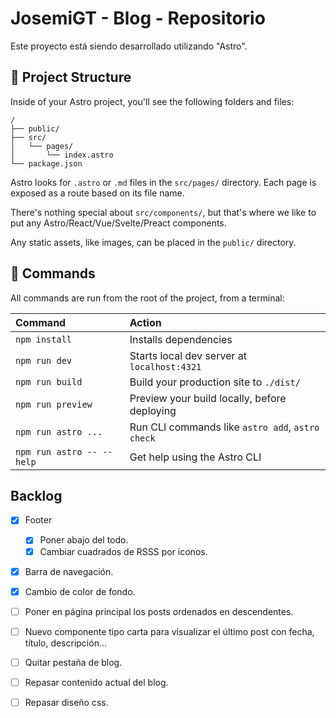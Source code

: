 # JosemiGT - Blog - Repositorio

Este proyecto está siendo desarrollado utilizando "Astro".

## 🚀 Project Structure

Inside of your Astro project, you'll see the following folders and files:

```text
/
├── public/
├── src/
│   └── pages/
│       └── index.astro
└── package.json
```

Astro looks for `.astro` or `.md` files in the `src/pages/` directory. Each page is exposed as a route based on its file name.

There's nothing special about `src/components/`, but that's where we like to put any Astro/React/Vue/Svelte/Preact components.

Any static assets, like images, can be placed in the `public/` directory.

## 🧞 Commands

All commands are run from the root of the project, from a terminal:

| Command                   | Action                                           |
| :------------------------ | :----------------------------------------------- |
| `npm install`             | Installs dependencies                            |
| `npm run dev`             | Starts local dev server at `localhost:4321`      |
| `npm run build`           | Build your production site to `./dist/`          |
| `npm run preview`         | Preview your build locally, before deploying     |
| `npm run astro ...`       | Run CLI commands like `astro add`, `astro check` |
| `npm run astro -- --help` | Get help using the Astro CLI                     |


## Backlog

- [x] Footer
    - [x] Poner abajo del todo.
    - [x] Cambiar cuadrados de RSSS por iconos.

- [x] Barra de navegación.
- [x] Cambio de color de fondo.

- [ ] Poner en página principal los posts ordenados en descendentes.
- [ ] Nuevo componente tipo carta para visualizar el último post con fecha, título, descripción...
- [ ] Quitar pestaña de blog.
- [ ] Repasar contenido actual del blog.
- [ ] Repasar diseño css.
